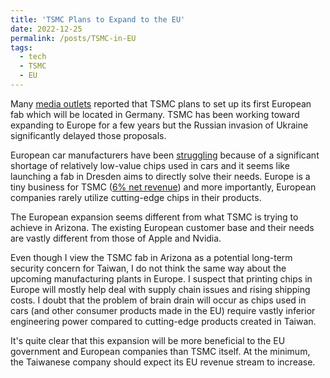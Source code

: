 ```yaml
---
title: 'TSMC Plans to Expand to the EU'
date: 2022-12-25
permalink: /posts/TSMC-in-EU
tags:
  - tech
  - TSMC
  - EU
---
```


Many [media outlets](https://asia.nikkei.com/Business/Tech/Semiconductors/TSMC-in-talks-to-build-first-Europe-chip-plant-in-Germany) reported that TSMC plans to set up its first European fab which will be located in Germany. TSMC has been working toward expanding to Europe for a few years but the Russian invasion of Ukraine significantly delayed those proposals.

European car manufacturers have been [struggling](https://topics.amcham.com.tw/2021/04/automakers-reliance-on-taiwan-chips-sparks-discussion/) because of a significant shortage of relatively low-value chips used in cars and it seems like launching a fab in Dresden aims to directly solve their needs. Europe is a tiny business for TSMC ([6% net revenue](https://investor.tsmc.com/static/annualReports/2021/english/ebook/index.html)) and more importantly, European companies rarely utilize cutting-edge chips in their products.

The European expansion seems different from what TSMC is trying to achieve in Arizona. The existing European customer base and their needs are vastly different from those of Apple and Nvidia.

Even though I view the TSMC fab in Arizona as a potential long-term security concern for Taiwan, I do not think the same way about the upcoming manufacturing plants in Europe. I suspect that printing chips in Europe will mostly help deal with supply chain issues and rising shipping costs. I doubt that the problem of brain drain will occur as chips used in cars (and other consumer products made in the EU) require vastly inferior engineering power compared to cutting-edge products created in Taiwan.

It's quite clear that this expansion will be more beneficial to the EU government and European companies than TSMC itself. At the minimum, the Taiwanese company should expect its EU revenue stream to increase.